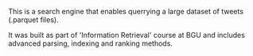 This is a search engine that enables querrying a large dataset of tweets (.parquet files).

It was built as part of 'Information Retrieval' course at BGU and includes advanced parsing, indexing and ranking methods.
